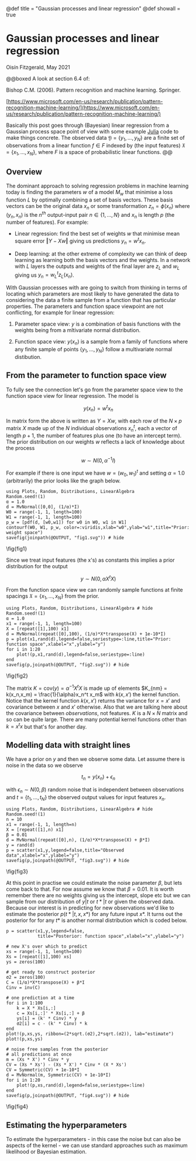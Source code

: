 @def title = "Gaussian processes and linear regression"
@def showall = true

# Gaussian processes and linear regression
Oisín Fitzgerald, May 2021

@@boxed
A look at section 6.4 of: 
 
Bishop C.M. (2006). Pattern recognition and machine learning. Springer.

[https://www.microsoft.com/en-us/research/publication/pattern-recognition-machine-learning/](https://www.microsoft.com/en-us/research/publication/pattern-recognition-machine-learning/)

Basically this post goes through (Bayesian) linear regression from a Gaussian process space point of view with some example [Julia](https://julialang.org/) code to make things concrete. The observed data $\mathfrak{Y} = \{y_1,...,y_N\}$ are a finite set of observations from a linear function $f \in F$ indexed by (the input features) $\mathfrak{X} = \{x_1,...,x_N\}$, where $F$ is a space of probabilistic linear functions.
@@

## Overview

The dominant approach to solving regression problems in machine learning today is finding the parameters $w$ of a model $M_w$ that minimise a loss function $L$ by optimally combining a set of basis vectors. These basis vectors can be the original data $x_n$ or some transformation $z_n = \phi(x_n)$ where $(y_n,x_n)$ is the $n^{th}$ output-input pair $n \in \{1,...,N\}$ and $x_n$ is length $p$ (the number of features). For example: 

* Linear regression: find the best set of weights $w$ that minimise mean square error $\left\Vert Y - X w \right\Vert$ giving us predictions $y_n = w^t x_n$. 

* Deep learning: at the other extreme of complexity we can think of deep learning as learning both the basis vectors and the weights. In a network with $L$ layers the outputs and weights of the final layer are $z_L$ and $w_L$ giving us $y_n =  w_L^t z_L(x_n)$. 

With Gaussian processes with are going to switch from thinking in terms of locating which parameters are most likely to have generated the data to considering the data a finite sample from a function that has particular properties. The parameters and function space viewpoint are not conflicting, for example for linear regression:   

1. Parameter space view: $y$ is a combination of basis functions with the weights being from a mltivariate normal distribution. 

2. Function space view: $y(x_n)$ is a sample from a family of functions where any finite sample of points $\{y_1,...,y_N\}$ follow a multivariate normal distibution. 

## From the parameter to function space view

To fully see the connection let's go from the parameter space view to the function space view for linear regression. The model is 

$$y(x_n) = w^t x_n$$

In matrix form the above is written as $Y = X w$, with each row of the $N \times p$ matrix $X$ made up of the $N$ individual observations $x^t_n$, each a vector of length $p+1$, the number of features plus one (to have an intercept term). The prior distribution on our weights $w$ reflects a lack of knowledge about the process

$$w \sim N(0,\alpha^{-1}I)$$ 

For example if there is one input we have $w = (w_0, w_1)^t$ and setting $\alpha = 1.0$ (arbitrarily) the prior looks like the graph below.

```julia:fig1
using Plots, Random, Distributions, LinearAlgebra
Random.seed!(1)
α = 1.0
d = MvNormal([0,0], (1/α)*I)
W0 = range(-1, 1, length=100)
W1 = range(-1, 1, length=100)
p_w = [pdf(d, [w0,w1]) for w0 in W0, w1 in W1]
contourf(W0, W1, p_w, color=:viridis,xlab="w0",ylab="w1",title="Prior: weight space")
savefig(joinpath(@OUTPUT, "fig1.svg")) # hide
```
\fig{fig1}

Since we treat input features (the x's) as constants this implies a prior distribution for the output 

$$y \sim N(0,\alpha X^t X)$$ 

From the function space view we can randomly sample functions at finite spacings $\mathfrak{X} = \{x_1,...,x_N\}$ from the prior.

```julia:fig2
using Plots, Random, Distributions, LinearAlgebra # hide
Random.seed!(1)
α = 1.0
x1 = range(-1, 1, length=100)
X = [repeat([1],100) x1]
d = MvNormal(repeat([0],100), (1/α)*X*transpose(X) + 1e-10*I)
p = plot(x1,rand(d),legend=false,seriestype=:line,title="Prior: function space",xlabel="x",ylabel="y")
for i in 1:20
    plot!(p,x1,rand(d),legend=false,seriestype=:line)
end
savefig(p,joinpath(@OUTPUT, "fig2.svg")) # hide
```
\fig{fig2}

The matrix $K = \text{cov}(y) = \alpha^{-1} X^t X$ is made up of elements $K_{nm} = k(x_n,x_m) = \frac{1}{\alpha}x_n^t x_m$ with $k(x,x')$ the kernel function. Notice that the kernel function $k(x,x')$ returns the variance for $x = x'$ and covariance between $x$ and $x'$ otherwise. Also that we are talking here about the covariance between *observations*, not features. $K$ is a $N \times N$ matrix and so can be quite large. There are many potential kernel functions other than $k = x^tx$ but that's for another day.   

## Modelling data with straight lines

We have a prior on $y$ and then we observe some data. Let assume there is noise in the data so we observe 

$$t_n = y(x_n) + \epsilon_n$$

with $\epsilon_n \sim N(0,\beta)$ random noise that is independent between observations and $t = \{t_1,...,t_N\}$ the observed output values for input features $x_n$. 

```julia:fig3
using Plots, Random, Distributions, LinearAlgebra # hide
Random.seed!(1)
n = 10
x1 = range(-1, 1, length=n)
X = [repeat([1],n) x1]
β = 0.01
d = MvNormal(repeat([0],n), (1/α)*X*transpose(X) + β*I)
y = rand(d) 
p = scatter(x1,y,legend=false,title="Observed data",xlabel="x",ylabel="y")
savefig(p,joinpath(@OUTPUT, "fig3.svg")) # hide
```
\fig{fig3}

At this point in practise we could estimate the noise parameter $\beta$, but lets come back to that. For now assume we know that $\beta = 0.01$. It is worth remember there are no weights giving us the intercept, slope etc but we can 
sample from our distribution of $y|t$ or $t*|t$ or given the observed data. Because our interest is in predicting for new observations we'd like to estimate the posterior $p(t*|t,x,x*)$ for any future input $x*$. It turns out the posterior for for any $t*$ is another normal distribution which is coded below. 

```julia:fig4
p = scatter(x1,y,legend=false,
            title="Posterior: function space",xlabel="x",ylabel="y")

# new X's over which to predict
xs = range(-1, 1, length=100)
Xs = [repeat([1],100) xs]
ys = zeros(100)

# get ready to construct posterior
σ2 = zeros(100)
C = (1/α)*X*transpose(X) + β*I
Cinv = inv(C)

# one prediction at a time 
for i in 1:100
    k = X * Xs[i,:]
    c = Xs[i,:]' * Xs[i,:] + β
    ys[i] = (k' * Cinv) * y
    σ2[i] = c - (k' * Cinv) * k
end
plot!(p,xs,ys, ribbon=(2*sqrt.(σ2),2*sqrt.(σ2)), lab="estimate")
plot!(p,xs,ys)

# noise free samples from the posterior
# all predictions at once
m = (Xs * X') * Cinv * y
CV = (Xs * Xs') - (Xs * X') * Cinv * (X * Xs')
CV = Symmetric(CV) + 1e-10*I
d = MvNormal(m, Symmetric(CV) + 1e-10*I)
for i in 1:20
    plot!(p,xs,rand(d),legend=false,seriestype=:line)
end
savefig(p,joinpath(@OUTPUT, "fig4.svg")) # hide
```

\fig{fig4}


## Estimating the hyperparameters

To estimate the hyperparameters  - in this case the noise but can also be aspects of the kernel - we can use standard approaches such as maximum likelihood or Bayesian estimation.
